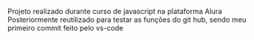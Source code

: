 Projeto realizado durante curso de javascript na plataforma Alura
Posteriormente reutilizado para testar as funções do git hub, sendo meu primeiro commit feito pelo vs-code
